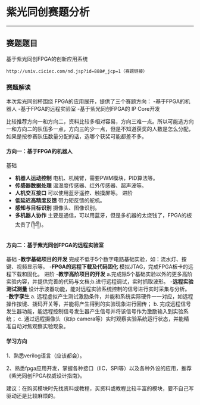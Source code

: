 # 紫光同创赛题分析
---
## 赛题题目
基于紫光同创FPGA的创新应用系统

```
http://univ.ciciec.com/nd.jsp?id=888#_jcp=1（赛题链接）
```
### 赛题解读
本次紫光同创杯围绕 FPGA的应用展开，提供了三个赛题方向：
  -基于FPGA的机器人
  -基于FPGA的远程实验室
  -基于紫光同创FPGA的 IP Core开发
  
比较推荐方向一和方向二，资料比较多相对容易，方向三难一点。所以可能选方向一和方向二的队伍多一点，方向三的少一点，但是不知道获奖的人数是怎么分配，如果是按参赛队伍数量分配的话，选哪个获奖可能都差不多。
  #### 方向一：基于FPGA的机器人
  
  基础
  - **机器人运动控制** 电机、机械臂，需要PWM模块，PID算法等。
  - **传感器数据处理** 温湿度传感器、红外传感器、超声波等。
  - **人机交互接口** 可以使用蓝牙遥控、触摸屏等。
  进阶
  - **低延迟高精度反馈** 带力矩反馈的舵机。
  - **感知与目标识别** 摄像头、图像识别。
  - **多机器人协作** 主要是通信，可以用蓝牙，但是多机器的太烧钱了，FPGA的板太贵了(༎ຶ⌑༎ຶ)。

  #### 方向二：基于紫光同创FPGA的远程实验室
  
  基础
  -**教学基础项目的开发** 完成不低于5个数字电路基础实验，如：流水灯、按键、视频显示等。
  -**FPGA的远程下载及代码固化** 模拟JTAG，完成FPGA板卡的远程下载和固化。
  进阶
  -**教学高阶项目的开发** a.完成除5个基础实验以外的更多高阶实验内容，并提供完善的代码与文档;b.进行远程调试，实时抓取波形。
  -**远程实验测试测量** 设计示波器功能，能对远程实验系统控制的信号进行实时采集与分析。
  -**数字孪生** a. 远程虚拟产生测试激励条件，并能和系统实际硬件一一对应，如远程操作按键、拨码开关等，并能将产生得到的实验现象进行回传；
  b. 完成远程信号发生器功能，能远程控制信号发生器产生信号并将该信号作为激励输入到实验系统；
  c. 通过远程摄像头（如ip camera等）实时观察实验系统运行状态，并能精准自动对焦观察实验现象。
  
  #### 学习方向
  1、熟悉verilog语言（应该都会）。
  
  2、熟悉fpga应用开发，掌握各种接口（IIC，SPI等）以及各种外设的应用，推荐《紫光同创FPGA权威设计指南》。
  
  建议：在购买模块时先找资料或教程，买资料或教程比较丰富的模块，要不自己写驱动还是比较麻烦的。
